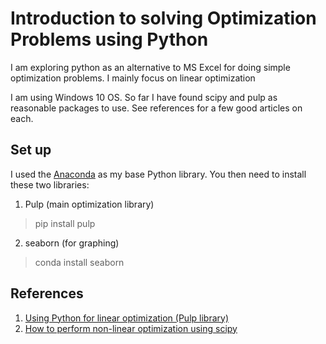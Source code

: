 # Introduction to solving Optimization Problems using Python
I am exploring python as an alternative to MS Excel for doing simple optimization problems. I mainly focus on linear optimization

I am using Windows 10 OS. So far I have found scipy and pulp as reasonable packages to use. See references for a few good articles on each.
## Set up
I used the [Anaconda](https://docs.continuum.io/anaconda/install) as my base Python library.
You then need to install these two libraries:

1) Pulp (main optimization library)

> pip install pulp

2) seaborn (for graphing)

> conda install seaborn

## References
1. [Using Python for linear optimization (Pulp library)](http://isaacslavitt.com/2014/06/20/linear-optimization-in-python/)
2. [How to perform non-linear optimization using scipy](http://stackoverflow.com/questions/12942153/how-to-perform-non-linear-optimization-with-scipy-numpy-or-sympy)
